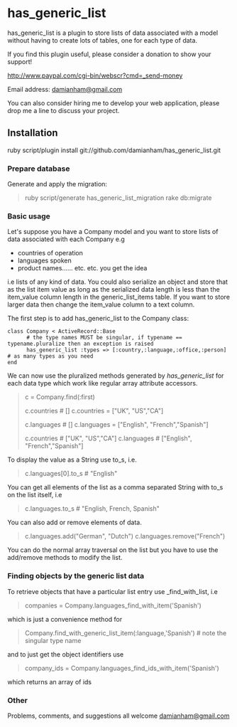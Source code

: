 # has_generic_list

has_generic_list is a plugin to store lists of data associated with a model without having to create lots of tables, 
one for each type of data.

If you find this plugin useful, please consider a donation to show your support!

  http://www.paypal.com/cgi-bin/webscr?cmd=_send-money
  
  Email address: damianham@gmail.com

You can also consider hiring me to develop your web application, please drop me a line to discuss your project.

## Installation

  ruby script/plugin install git://github.com/damianham/has_generic_list.git

### Prepare database

Generate and apply the migration:

>  	ruby script/generate has_generic_list_migration
>  	rake db:migrate

### Basic usage

Let's suppose you have a Company model and you want to store lists of data associated
with each Company e.g

- countries of operation
- languages spoken
- product names...... etc. etc.  you get the idea

i.e lists of any kind of data.  You could also serialize an object and store that as the list item value as long as
the serialized data length is less than the item_value column length in the generic_list_items table.  If you want to store
larger data then change the item_value column to a text column.

The first step is to add has_generic_list to the Company class:

  	class Company < ActiveRecord::Base
    	  # the type names MUST be singular, if typename == typename.pluralize then an exception is raised
    	  has_generic_list :types => [:country,:language,:office,:person] # as many types as you need
  	end
  
We can now use the pluralized methods generated by _has_generic_list_ for each data type which work like regular array attribute accessors.


>  	c = Company.find(:first)
>
>  	c.countries # []
>  	c.countries = ["UK", "US","CA"]
>
>  	c.languages # []
>  	c.languages = ["English", "French","Spanish"]
>
>  	c.countries # ["UK", "US","CA"]
>  	c.languages # ["English", "French","Spanish"]
  
To display the value as a String use to_s, i.e. 

> 	c.languages[0].to_s # "English"

You can get all elements of the list as a comma separated String with to_s on the list itself, i.e

>	c.languages.to_s # "English, French, Spanish"

You can also add or remove elements of data.

>  	c.languages.add("German", "Dutch")
>  	c.languages.remove("French")
  
You can do the normal array traversal on the list but you have to use the add/remove methods to modify the list.

### Finding objects by the generic list data

To retrieve objects that have a particular list entry use <datatype>_find_with_list, i.e

>  	companies = Company.languages_find_with_item('Spanish')

which is just a convenience method for

>  	Company.find_with_generic_list_item(:language,'Spanish')  # note the singular type name

and to just get the object identifiers use

>  	company_ids = Company.languages_find_ids_with_item('Spanish')

which returns an array of ids
 
### Other

Problems, comments, and suggestions all welcome damianham@gmail.com
